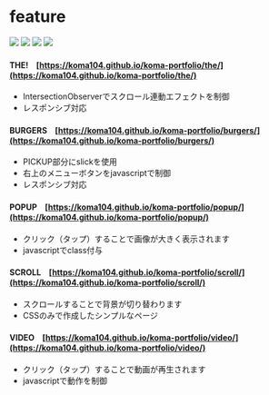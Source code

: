 # feature

<p style="display: inline">
  <!-- フロントエンドのフレームワーク一覧 -->
  <img src="https://img.shields.io/badge/Javascript-276DC3.svg?logo=javascript&style=flat">
  <img src="https://img.shields.io/badge/-jQuery-0769AD.svg?logo=jquery&style=flat">
  <img src="https://img.shields.io/badge/-CSS3-1572B6.svg?logo=css3&style=flat">
  <img src="https://img.shields.io/badge/-HTML5-333.svg?logo=html5&style=flat">
</p>

#### THE!　[https://koma104.github.io/koma-portfolio/the/](https://koma104.github.io/koma-portfolio/the/)
* IntersectionObserverでスクロール連動エフェクトを制御
* レスポンシブ対応

#### BURGERS　[https://koma104.github.io/koma-portfolio/burgers/](https://koma104.github.io/koma-portfolio/burgers/)
* PICKUP部分にslickを使用
* 右上のメニューボタンをjavascriptで制御
* レスポンシブ対応


#### POPUP　[https://koma104.github.io/koma-portfolio/popup/](https://koma104.github.io/koma-portfolio/popup/)
* クリック（タップ）することで画像が大きく表示されます
* javascriptでclass付与


#### SCROLL　[https://koma104.github.io/koma-portfolio/scroll/](https://koma104.github.io/koma-portfolio/scroll/)
* スクロールすることで背景が切り替わります
* CSSのみで作成したシンプルなページ


#### VIDEO　[https://koma104.github.io/koma-portfolio/video/](https://koma104.github.io/koma-portfolio/video/)
* クリック（タップ）することで動画が再生されます
* javascriptで動作を制御
